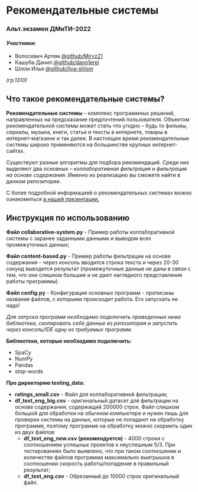 # Рекомендательные системы
### Альт.экзамен ДМиТИ-2022
#### _Участники:_
* Волосевич Артем [@github/Miryz21](https://github.com/Miryz21)
* Кашуба Данил [@github/dann1erel](https://github.com/dann1erel)
* Шлом Илья [@github/ilya-shlom](https://github.com/ilya-shlom)

_(гр.1310)_

## Что такое рекомендательные системы?

**Рекомендательные системы** – комплекс программных решений, направленных
на предсказание предпочтений пользователя. Объектом рекомендательной
системы может стать что угодно – будь то фильмы, сериалы, музыка, книги,
статьи и тексты в интернете, товары в интернет-магазине и так далее.
В настоящее время рекомендательные системы широко применяются
на большинстве крупных интернет-сайтах.

Существуют разные алгоритмы для подбора рекомендаций. Среди них
выделяют два основных – _коллаборативная фильтрация_ и
_фильтрация на основе содержания_. Именно их реализацию вы
сможете найти в данном репозитории.

С более подробной информацией о рекомендательных системах можно ознакомиться [в нашей презентации.](https://docs.google.com/presentation/d/1MrewFc5sMTSZkc3D9ytYA0VA-MH6rlKM7BjHZ5ssg64/edit#slide=id.g13041fd2381_0_5)

##  Инструкция по использованию

**Файл collaborative-system.py** - Пример работы коллаборативной системы с заранее заданными данными и выводом всех промежуточных данных;

**Файл content-based.py** - Пример работы фильтрации на основе содержания - через консоль вводится строка текста и через 20-30 секунд выводится результат (промежуточные данные не даны в связи с тем, что они слишком большие и не дают наглядного представления работы программы).

**Файл config.py** - Конфигурация основных программ - прописаны названия файлов, с которыми происходит работа. Его запускать не надо!

_Для запуска программ необходимо подключить приведенные ниже библиотеки, скопировать себе данные из репозитория и запустить через консоль/IDE одну из требуемых программ._

**Библиотеки, которые необходимо подключить:**
* SpaCy
* NumPy
* Pandas
* stop-words

**Про директорию testing_data:**
* **ratings_small.csv** - Файл для коллаборативной фильтрации;
* **df_text_eng_big.csv** - оригинальный датасет для фильтрации на основе содержания, содержащий 200000 строк. Файл слишком большой для обработки на обычном компьютере и нужен лишь для проверки системы на данных, которые не попадают на обработку программе, поэтому программе на обработку можно скормить один из двух файлов:
  + **df_text_eng_new.csv (рекомендуется)** - 4000 строки с соотношением успешных проектов к неуспешным 5/3. При тестированиях было выявлено, что при таком соотношении и количестве файлов программа максимально выигрышна в соотношении скорость работы/попадение в правильный результат;
  + **df_text_eng.csv** - Обрезанный до 10000 строк оригинальный файл.
